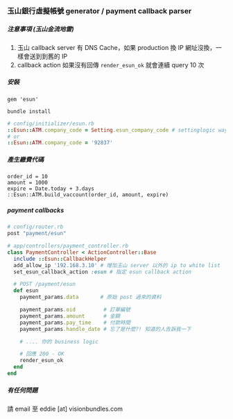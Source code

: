 ### 玉山銀行虛擬帳號 generator / payment callback parser


##### 注意事項 (玉山金流地雷)

1. 玉山 callback server 有 DNS Cache，如果 production 換 IP 網址沒換，一樣會送到到舊的 IP
2. callback action 如果沒有回傳 `render_esun_ok` 就會連續 query 10 次

##### 安裝

`gem 'esun'`

`bundle install`


```ruby
# config/initializer/esun.rb
::Esun::ATM.company_code = Setting.esun_company_code # settinglogic way
# or
::Esun::ATM.company_code = '92837'
```


##### 產生繳費代碼

```
order_id = 10
amount = 1000
expire = Date.today + 3.days
::Esun::ATM.build_vaccount(order_id, amount, expire)
```

##### payment callbacks

```ruby
# config/router.rb
post "payment/esun"
```


```ruby
# app/controllers/payment_controller.rb
class PaymentController < ActionController::Base
  include ::Esun::CallbackHelper
  add_allow_ip '192.168.3.10' # 增加玉山 server 以外的 ip to white list
  set_esun_callback_action :esun # 指定 esun callback action

  # POST /payment/esun
  def esun
    payment_params.data       # 原始 post 過來的資料

    payment_params.oid         # 訂單編號
    payment_params.amount      # 金額
    payment_params.pay_time    # 付款時間
    payment_params.handle_date # 忘了是什麼?! 知道的人告訴我一下

    # .... 你的 business logic

    # 回應 200 - OK
    render_esun_ok
  end
end
```


##### 有任何問題

請 email 至 eddie [at] visionbundles.com

